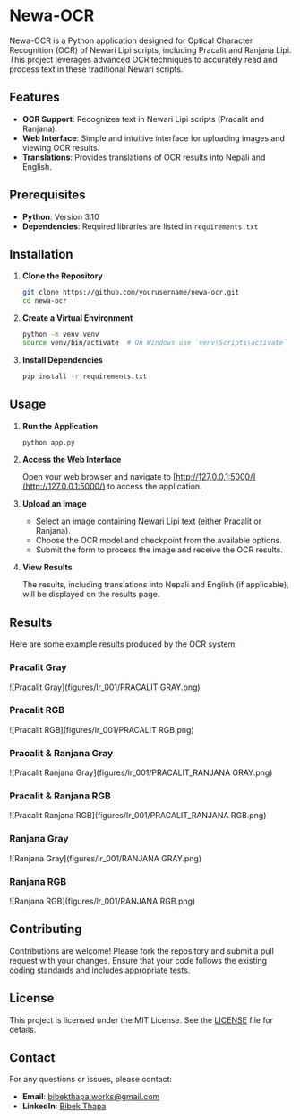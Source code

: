 # Newa-OCR

Newa-OCR is a Python application designed for Optical Character Recognition (OCR) of Newari Lipi scripts, including Pracalit and Ranjana Lipi. This project leverages advanced OCR techniques to accurately read and process text in these traditional Newari scripts.

## Features

- **OCR Support**: Recognizes text in Newari Lipi scripts (Pracalit and Ranjana).
- **Web Interface**: Simple and intuitive interface for uploading images and viewing OCR results.
- **Translations**: Provides translations of OCR results into Nepali and English.

## Prerequisites

- **Python**: Version 3.10
- **Dependencies**: Required libraries are listed in `requirements.txt`

## Installation

1. **Clone the Repository**

   ```bash
   git clone https://github.com/yourusername/newa-ocr.git
   cd newa-ocr
   ```

2. **Create a Virtual Environment**

   ```bash
   python -m venv venv
   source venv/bin/activate  # On Windows use `venv\Scripts\activate`
   ```

3. **Install Dependencies**

   ```bash
   pip install -r requirements.txt
   ```

## Usage

1. **Run the Application**

   ```bash
   python app.py
   ```

2. **Access the Web Interface**

   Open your web browser and navigate to [http://127.0.0.1:5000/](http://127.0.0.1:5000/) to access the application.

3. **Upload an Image**

   - Select an image containing Newari Lipi text (either Pracalit or Ranjana).
   - Choose the OCR model and checkpoint from the available options.
   - Submit the form to process the image and receive the OCR results.

4. **View Results**

   The results, including translations into Nepali and English (if applicable), will be displayed on the results page.

## Results

Here are some example results produced by the OCR system:

### Pracalit Gray

![Pracalit Gray](figures/lr_001/PRACALIT GRAY.png)

### Pracalit RGB

![Pracalit RGB](figures/lr_001/PRACALIT RGB.png)

### Pracalit & Ranjana Gray

![Pracalit Ranjana Gray](figures/lr_001/PRACALIT_RANJANA GRAY.png)

### Pracalit & Ranjana RGB

![Pracalit Ranjana RGB](figures/lr_001/PRACALIT_RANJANA RGB.png)

### Ranjana Gray

![Ranjana Gray](figures/lr_001/RANJANA GRAY.png)

### Ranjana RGB

![Ranjana RGB](figures/lr_001/RANJANA RGB.png)

## Contributing

Contributions are welcome! Please fork the repository and submit a pull request with your changes. Ensure that your code follows the existing coding standards and includes appropriate tests.

## License

This project is licensed under the MIT License. See the [LICENSE](LICENSE) file for details.

## Contact

For any questions or issues, please contact:

- **Email**: [bibekthapa.works@gmail.com](mailto:bibekthapa.works@gmail.com)
- **LinkedIn**: [Bibek Thapa](https://www.linkedin.com/in/bibek-thapa-sb1129/)
